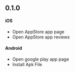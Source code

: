 ## 0.1.0

#### iOS

* Open AppStore app page
* Open AppStore app reviews

#### Android

* Open google play app page
* Install Apk File
